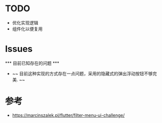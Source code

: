 # TODO
- 优化实现逻辑
- 组件化以便复用

# Issues
*** 目前已知存在的问题 ***
- ~~ 目前这种实现的方式存在一点问题，采用的隐藏式的弹出浮动按钮不够完美. ~~


# 参考
- https://marcinszalek.pl/flutter/filter-menu-ui-challenge/